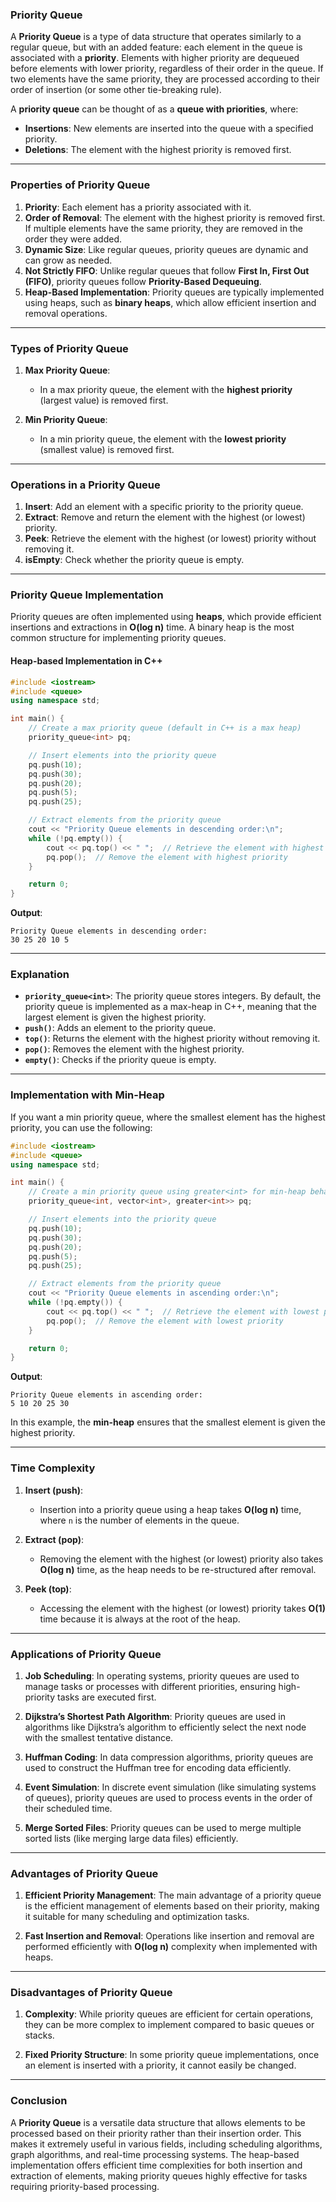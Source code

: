 ### **Priority Queue**

A **Priority Queue** is a type of data structure that operates similarly to a regular queue, but with an added feature: each element in the queue is associated with a **priority**. Elements with higher priority are dequeued before elements with lower priority, regardless of their order in the queue. If two elements have the same priority, they are processed according to their order of insertion (or some other tie-breaking rule).

A **priority queue** can be thought of as a **queue with priorities**, where:
- **Insertions**: New elements are inserted into the queue with a specified priority.
- **Deletions**: The element with the highest priority is removed first.

---

### **Properties of Priority Queue**

1. **Priority**: Each element has a priority associated with it.
2. **Order of Removal**: The element with the highest priority is removed first. If multiple elements have the same priority, they are removed in the order they were added.
3. **Dynamic Size**: Like regular queues, priority queues are dynamic and can grow as needed.
4. **Not Strictly FIFO**: Unlike regular queues that follow **First In, First Out (FIFO)**, priority queues follow **Priority-Based Dequeuing**.
5. **Heap-Based Implementation**: Priority queues are typically implemented using heaps, such as **binary heaps**, which allow efficient insertion and removal operations.

---

### **Types of Priority Queue**

1. **Max Priority Queue**:
   - In a max priority queue, the element with the **highest priority** (largest value) is removed first.
   
2. **Min Priority Queue**:
   - In a min priority queue, the element with the **lowest priority** (smallest value) is removed first.

---

### **Operations in a Priority Queue**

1. **Insert**: Add an element with a specific priority to the priority queue.
2. **Extract**: Remove and return the element with the highest (or lowest) priority.
3. **Peek**: Retrieve the element with the highest (or lowest) priority without removing it.
4. **isEmpty**: Check whether the priority queue is empty.

---

### **Priority Queue Implementation**

Priority queues are often implemented using **heaps**, which provide efficient insertions and extractions in **O(log n)** time. A binary heap is the most common structure for implementing priority queues.

#### **Heap-based Implementation in C++**

```cpp
#include <iostream>
#include <queue>
using namespace std;

int main() {
    // Create a max priority queue (default in C++ is a max heap)
    priority_queue<int> pq;

    // Insert elements into the priority queue
    pq.push(10);
    pq.push(30);
    pq.push(20);
    pq.push(5);
    pq.push(25);

    // Extract elements from the priority queue
    cout << "Priority Queue elements in descending order:\n";
    while (!pq.empty()) {
        cout << pq.top() << " ";  // Retrieve the element with highest priority
        pq.pop();  // Remove the element with highest priority
    }

    return 0;
}
```

**Output**:
```
Priority Queue elements in descending order:
30 25 20 10 5
```

---

### **Explanation**

- **`priority_queue<int>`**: The priority queue stores integers. By default, the priority queue is implemented as a max-heap in C++, meaning that the largest element is given the highest priority.
- **`push()`**: Adds an element to the priority queue.
- **`top()`**: Returns the element with the highest priority without removing it.
- **`pop()`**: Removes the element with the highest priority.
- **`empty()`**: Checks if the priority queue is empty.

---

### **Implementation with Min-Heap**

If you want a min priority queue, where the smallest element has the highest priority, you can use the following:

```cpp
#include <iostream>
#include <queue>
using namespace std;

int main() {
    // Create a min priority queue using greater<int> for min-heap behavior
    priority_queue<int, vector<int>, greater<int>> pq;

    // Insert elements into the priority queue
    pq.push(10);
    pq.push(30);
    pq.push(20);
    pq.push(5);
    pq.push(25);

    // Extract elements from the priority queue
    cout << "Priority Queue elements in ascending order:\n";
    while (!pq.empty()) {
        cout << pq.top() << " ";  // Retrieve the element with lowest priority
        pq.pop();  // Remove the element with lowest priority
    }

    return 0;
}
```

**Output**:
```
Priority Queue elements in ascending order:
5 10 20 25 30
```

In this example, the **min-heap** ensures that the smallest element is given the highest priority.

---

### **Time Complexity**

1. **Insert (push)**: 
   - Insertion into a priority queue using a heap takes **O(log n)** time, where `n` is the number of elements in the queue.
   
2. **Extract (pop)**: 
   - Removing the element with the highest (or lowest) priority also takes **O(log n)** time, as the heap needs to be re-structured after removal.
   
3. **Peek (top)**: 
   - Accessing the element with the highest (or lowest) priority takes **O(1)** time because it is always at the root of the heap.

---

### **Applications of Priority Queue**

1. **Job Scheduling**: In operating systems, priority queues are used to manage tasks or processes with different priorities, ensuring high-priority tasks are executed first.
   
2. **Dijkstra’s Shortest Path Algorithm**: Priority queues are used in algorithms like Dijkstra’s algorithm to efficiently select the next node with the smallest tentative distance.
   
3. **Huffman Coding**: In data compression algorithms, priority queues are used to construct the Huffman tree for encoding data efficiently.
   
4. **Event Simulation**: In discrete event simulation (like simulating systems of queues), priority queues are used to process events in the order of their scheduled time.

5. **Merge Sorted Files**: Priority queues can be used to merge multiple sorted lists (like merging large data files) efficiently.

---

### **Advantages of Priority Queue**

1. **Efficient Priority Management**: The main advantage of a priority queue is the efficient management of elements based on their priority, making it suitable for many scheduling and optimization tasks.
   
2. **Fast Insertion and Removal**: Operations like insertion and removal are performed efficiently with **O(log n)** complexity when implemented with heaps.

---

### **Disadvantages of Priority Queue**

1. **Complexity**: While priority queues are efficient for certain operations, they can be more complex to implement compared to basic queues or stacks.
   
2. **Fixed Priority Structure**: In some priority queue implementations, once an element is inserted with a priority, it cannot easily be changed.

---

### **Conclusion**

A **Priority Queue** is a versatile data structure that allows elements to be processed based on their priority rather than their insertion order. This makes it extremely useful in various fields, including scheduling algorithms, graph algorithms, and real-time processing systems. The heap-based implementation offers efficient time complexities for both insertion and extraction of elements, making priority queues highly effective for tasks requiring priority-based processing.
